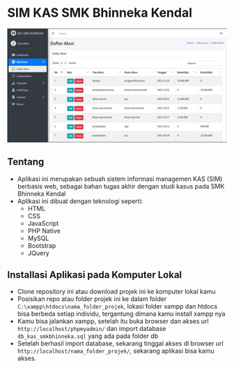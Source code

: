 # SIM KAS SMK Bhinneka Kendal
![logo](https://github.com/sopyantirtolaksono/SIM-KAS-SMKBhinnekaKendal/blob/main/src/dist/img/demo.PNG)

## Tentang
- Aplikasi ini merupakan sebuah sistem informasi managemen KAS (SIM) berbasis web, sebagai bahan tugas akhir dengan studi kasus pada SMK Bhinneka Kendal
- Aplikasi ini dibuat dengan teknologi seperti:
  - HTML
  - CSS
  - JavaScript
  - PHP Native
  - MySQL
  - Bootstrap
  - JQuery

## Installasi Aplikasi pada Komputer Lokal
- Clone repository ini atau download projek ini ke komputer lokal kamu
- Posisikan repo atau folder projek ini ke dalam folder ```C:\xampp\htdocs\nama_folder_projek```, lokasi folder xampp dan htdocs bisa berbeda setiap individu, tergantung dimana kamu install xampp nya
- Kamu bisa jalankan xampp, setelah itu buka browser dan akses url ```http://localhost/phpmyadmin/``` dan import database ```db_kas_smkbhinneka.sql``` yang ada pada folder db
- Setelah berhasil import database, sekarang tinggal akses di browser url ```http://localhost/nama_folder_projek/```, sekarang aplikasi bisa kamu akses.
